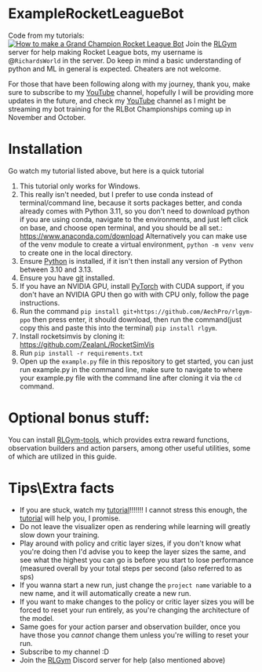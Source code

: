 # ExampleRocketLeagueBot
Code from my tutorials:
[![How to make a Grand Champion Rocket League Bot](https://img.youtube.com/vi/_IbWTCQNsxE/0.jpg)](https://www.youtube.com/watch?v=_IbWTCQNsxE)
Join the [RLGym](https://discord.gg/E6CDtwgP8F) server for help making Rocket League bots, my username is @`RichardsWorld` in the server.
Do keep in mind a basic understanding of python and ML in general is expected.
Cheaters are not welcome.

For those that have been following along with my journey, thank you, make sure to subscribe to my [YouTube](https://www.youtube.com/channel/UChM_9g85SvPZoLlH65aXayQ) channel, hopefully I will be providing more updates in the future, and check my [YouTube](https://www.youtube.com/channel/UChM_9g85SvPZoLlH65aXayQ) channel as I might be streaming my bot training for the RLBot Championships coming up in November and October.

# Installation
Go watch my tutorial listed above, but here is a quick tutorial
1. This tutorial only works for Windows.
2. This really isn't needed, but I prefer to use conda instead of terminal/command line, because it sorts packages better, and conda already comes with Python 3.11, so you don't need to download python if you are using conda, navigate to the environments, and just left click on base, and choose open terminal, and you should be all set.: https://www.anaconda.com/download
   Alternatively you can make use of the venv module to create a virtual environment, `python -m venv venv` to create one in the local directory. 
4. Ensure [Python](https://www.python.org/downloads/) is installed, if it isn't then install any version of Python between 3.10 and 3.13.
5. Ensure you have [git](https://git-scm.com/downloads/win) installed.
6. If you have an NVIDIA GPU, install [PyTorch](https://pytorch.org/get-started/locally/) with CUDA support, if you don't have an NVIDIA GPU then go with with CPU only, follow the page instructions.
7. Run the command `pip install git+https://github.com/AechPro/rlgym-ppo` then press enter, it should download, then run the command(just copy this and paste this into the terminal) `pip install rlgym`. 
8. Install rocketsimvis by cloning it: https://github.com/ZealanL/RocketSimVis
9. Run `pip install -r requirements.txt`
10. Open up the `example.py` file in this repository to get started, you can just run example.py in the command line, make sure to navigate to where your example.py file with the command line after cloning it via the `cd` command.

# Optional bonus stuff:
You can install [RLGym-tools](https://github.com/RLGym/rlgym-tools), which provides extra reward functions, observation builders and action parsers, among other useful utilities, some of which are utilized in this guide.

# Tips\Extra facts

- If you are stuck, watch my [tutorial](https://www.youtube.com/watch?v=_IbWTCQNsxE)!!!!!!! I cannot stress this enough, the [tutorial](https://www.youtube.com/watch?v=_IbWTCQNsxE) will help you, I promise.
- Do not leave the visualizer open as rendering while learning will greatly slow down your training.
- Play around with policy and critic layer sizes, if you don't know what you're doing then I'd advise you to keep the layer sizes the same, and see what the highest you can go is before you start to lose performance (measured overall by your total steps per second (also referred to as sps)
- If you wanna start a new run, just change the `project name` variable to a new name, and it will automatically create a new run.
- If you want to make changes to the policy or critic layer sizes you will be forced to reset your run entirely, as you're changing the architecture of the model.
- Same goes for your action parser and observation builder, once you have those you _cannot_ change them unless you're willing to reset your run.
- Subscribe to my channel :D
- Join the [RLGym](https://discord.gg/E6CDtwgP8F) Discord server for help (also mentioned above)
